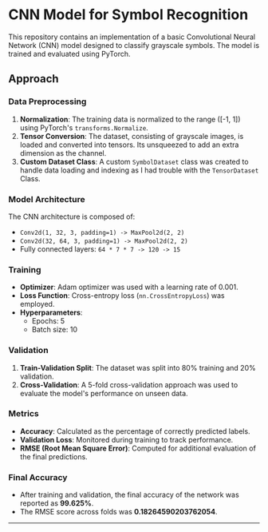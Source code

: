 # CNN Model for Symbol Recognition

This repository contains an implementation of a basic Convolutional Neural Network (CNN) model designed to classify grayscale symbols. The model is trained and evaluated using PyTorch.

## Approach

### Data Preprocessing

1. **Normalization**: The training data is normalized to the range \([-1, 1]\) using PyTorch's `transforms.Normalize`.
2. **Tensor Conversion**: The dataset, consisting of grayscale images, is loaded and converted into tensors. Its unsqueezed to add an extra dimension as the channel.
3. **Custom Dataset Class**: A custom `SymbolDataset` class was created to handle data loading and indexing as I had trouble with the `TensorDataset` Class.

### Model Architecture

The CNN architecture is composed of:

-   `Conv2d(1, 32, 3, padding=1) -> MaxPool2d(2, 2)`
-   `Conv2d(32, 64, 3, padding=1) -> MaxPool2d(2, 2)`
-   Fully connected layers: `64 * 7 * 7 -> 120 -> 15`

### Training

-   **Optimizer**: Adam optimizer was used with a learning rate of 0.001.
-   **Loss Function**: Cross-entropy loss (`nn.CrossEntropyLoss`) was employed.
-   **Hyperparameters**:
    -   Epochs: 5
    -   Batch size: 10

### Validation

1. **Train-Validation Split**: The dataset was split into 80% training and 20% validation.
2. **Cross-Validation**: A 5-fold cross-validation approach was used to evaluate the model's performance on unseen data.

### Metrics

-   **Accuracy**: Calculated as the percentage of correctly predicted labels.
-   **Validation Loss**: Monitored during training to track performance.
-   **RMSE (Root Mean Square Error)**: Computed for additional evaluation of the final predictions.

### Final Accuracy

-   After training and validation, the final accuracy of the network was reported as **99.625%**.
-   The RMSE score across folds was **0.18264590203762054**.

---
